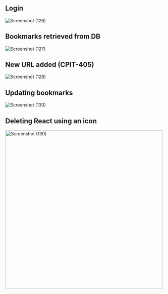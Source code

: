 ## Login
![Screenshot (126)](https://github.com/user-attachments/assets/273372a3-af8a-4075-9367-894bce689812)

## Bookmarks retrieved from DB
![Screenshot (127)](https://github.com/user-attachments/assets/60ca864c-8d4e-4b89-87a2-630e958cf5b5)

## New URL added (CPIT-405)
![Screenshot (128)](https://github.com/user-attachments/assets/161059d4-25ed-4828-a6f7-775539e0d3c6)

## Updating bookmarks
![Screenshot (130)](https://github.com/user-attachments/assets/5fd0aa1b-7a1c-4942-8a64-d2715bec50d9)

## Deleting React using an icon
<img src="https://github.com/user-attachments/assets/8ff5f801-64e5-4cf2-8b05-802332e47fd3" alt="Screenshot (130)" width="500">
